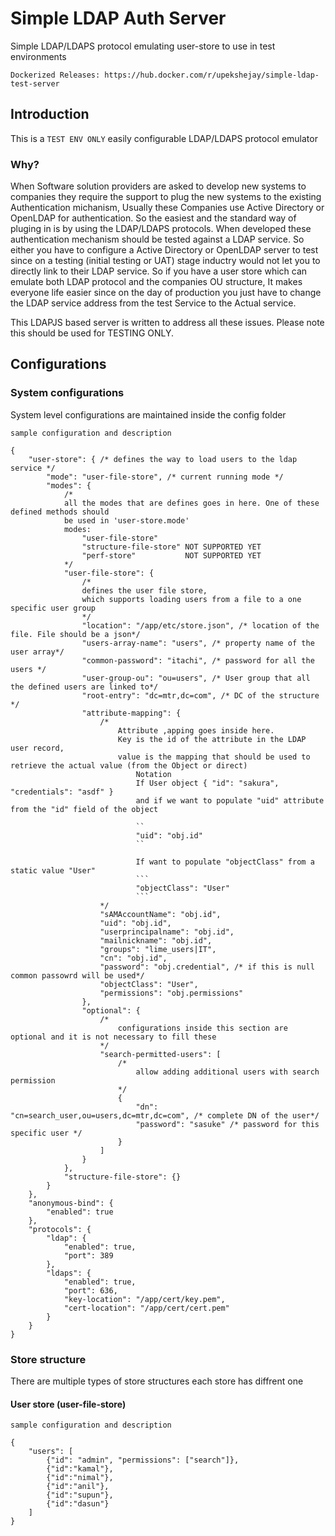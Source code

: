 # Simple LDAP Auth Server

Simple LDAP/LDAPS protocol emulating user-store to use in test environments

```
Dockerized Releases: https://hub.docker.com/r/upekshejay/simple-ldap-test-server
```

## Introduction

This is a `TEST ENV ONLY` easily configurable LDAP/LDAPS protocol emulator

### Why?
When Software solution providers are asked to develop new systems to companies they require the support to plug the new systems to the existing Authentication michanism, Usually these Companies use Active Directory or OpenLDAP for authentication. So the easiest and the standard way of pluging in is by using the LDAP/LDAPS protocols.
When developed these authentication mechanism should be tested against a LDAP service. So either you have to configure a Active Directory or OpenLDAP server to test since on a testing (initial testing or UAT) stage inductry would not let you to directly link to their LDAP service.
So if you have a user store which can emulate both LDAP protocol and the companies OU structure, It makes everyone life easier since on the day of production you just have to change the LDAP service address from the test Service to the Actual service.

This LDAPJS based server is written to address all these issues. Please note this should be used for TESTING ONLY.

## Configurations

### System configurations

System level configurations are maintained inside the config folder


``sample configuration and description``

```
{
    "user-store": { /* defines the way to load users to the ldap service */
        "mode": "user-file-store", /* current running mode */
        "modes": {
            /* 
            all the modes that are defines goes in here. One of these defined methods should 
            be used in 'user-store.mode'
            modes: 
                "user-file-store"
                "structure-file-store" NOT SUPPORTED YET
                "perf-store"           NOT SUPPORTED YET    
            */
            "user-file-store": {
                /* 
                defines the user file store, 
                which supports loading users from a file to a one specific user group
                */
                "location": "/app/etc/store.json", /* location of the file. File should be a json*/
                "users-array-name": "users", /* property name of the user array*/
                "common-password": "itachi", /* password for all the users */
                "user-group-ou": "ou=users", /* User group that all the defined users are linked to*/
                "root-entry": "dc=mtr,dc=com", /* DC of the structure */
                "attribute-mapping": {
                    /*
                        Attribute ,apping goes inside here.
                        Key is the id of the attribute in the LDAP user record, 
                        value is the mapping that should be used to retrieve the actual value (from the Object or direct)
                            Notation
                            If User object { "id": "sakura", "credentials": "asdf" }
                            and if we want to populate "uid" attribute from the "id" field of the object

                            ``
                            "uid": "obj.id"
                            ``

                            If want to populate "objectClass" from a static value "User"
                            ```
                            "objectClass": "User"
                            ```
                    */
                    "sAMAccountName": "obj.id",
                    "uid": "obj.id",
                    "userprincipalname": "obj.id",
                    "mailnickname": "obj.id",
                    "groups": "lime_users|IT",
                    "cn": "obj.id",
                    "password": "obj.credential", /* if this is null common passowrd will be used*/
                    "objectClass": "User",
                    "permissions": "obj.permissions"
                },
                "optional": {
                    /*
                        configurations inside this section are optional and it is not necessary to fill these
                    */
                    "search-permitted-users": [
                        /*
                            allow adding additional users with search permission
                        */
                        {
                            "dn": "cn=search_user,ou=users,dc=mtr,dc=com", /* complete DN of the user*/
                            "password": "sasuke" /* password for this specific user */
                        }
                    ]
                }
            },
            "structure-file-store": {}
        }
    },
    "anonymous-bind": {
        "enabled": true
    },
    "protocols": {
        "ldap": {
            "enabled": true,
            "port": 389
        },
        "ldaps": {
            "enabled": true,
            "port": 636,
            "key-location": "/app/cert/key.pem",
            "cert-location": "/app/cert/cert.pem"
        }
    }
}
```

### Store structure

There are multiple types of store structures each store has diffrent one

#### User store (user-file-store)

``sample configuration and description``

```
{
    "users": [
        {"id": "admin", "permissions": ["search"]},
        {"id":"kamal"},
        {"id":"nimal"},
        {"id":"anil"},
        {"id":"supun"},
        {"id":"dasun"}
    ]
}
```
